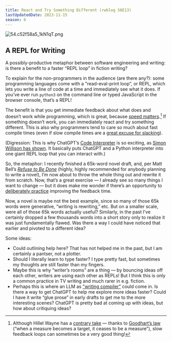 ```yaml
---
title: React and Try Something Different (rwblog S6E13)
lastUpdatedDate: 2023-11-15
season: 6
---
```


![54.c52f58a5_1kN1qT.png](https://assets.buttondown.email/images/53dc4b8b-e9bd-4d96-a51c-d56ffebde4af.png?w=960&fit=max)

## A REPL for Writing

A possibly-productive metaphor between software engineering and writing: is there a benefit to a faster “REPL loop” in fiction writing?

To explain for the non-programmers in the audience (are there any?): some programming languages come with a "read-eval-print loop”, or REPL, which lets you write a line of code at a time and immediately see what it does. If you’ve ever run `python3` on the command line or typed JavaScript in the browser console, that’s a REPL!

The benefit is that you get immediate feedback about what does and doesn’t work while programming, which is great, because [speed matters](https://jsomers.net/blog/speed-matters).[^1] If something doesn’t work, you can immediately react and try something different. This is also why programmers tend to care so much about fast compile times (even if slow compile times are a [great excuse for slacking](https://xkcd.com/303/)).

(Digression: This is why ChatGPT’s [Code Interpreter](https://openai.com/blog/chatgpt-plugins#code-interpreter) is so exciting, as [Simon Willison has shown](https://simonwillison.net/2023/Apr/12/code-interpreter/). It basically puts ChatGPT and a Python interpreter into one giant REPL loop that you can interact with.)

So, the metaphor: I recently finished a 65k-word novel draft, and, per Matt Bell’s [_Refuse to Be Done_](https://search.worldcat.org/title/1258217677) (highly, highly recommended for anybody planning to write a novel), I’m now about to throw the whole thing out and rewrite it from scratch. Now, that’s a great exercise — I already see so many things I want to change — but it does make me wonder if there’s an opportunity to [deliberately practice](https://andymatuschak.org/sight-reading/) improving the feedback time.

Now, a novel is maybe not the best example, since so many of those 65k words were generative, “writing is rewriting,” etc. But on a smaller scale, were all of those 65k words actually useful? Similarly, in the past I’ve certainly dropped a few thousands words into a short story only to realize it was just fundamentally flawed. Was there a way I could have noticed that earlier and pivoted to a different idea?

Some ideas:

- Could outlining help here? That has not helped me in the past, but I am certainly a pantser, not a plotter.
- Should I literally learn to type faster? I type pretty fast, but sometimes my thoughts are still faster than my fingers.
- Maybe this is why “writer’s rooms” are a thing — by bouncing ideas off each other, writers are using each other as REPLs! But I think this is only a common practice in TV writing and much rarer in e.g. fiction.
- Perhaps this is where an LLM as ["writing compiler”](https://rwblickhan.org/newsletters/in-which-i-wax-nostalgic-for-my-lost-youth/#writing-compiler) could come in. Is there a way to get ChatGPT to help me explore more ideas faster? Could I have it write “glue prose” in early drafts to get me to the more interesting scenes? ChatGPT is pretty bad at coming up with ideas, but how about critiquing ideas?

[^1]:	Although Hillel Wayne has a [contrary take](https://buttondown.email/hillelwayne/archive/in-defense-of-slow-feedback-loops/) — thanks to [Goodhart’s law](https://en.wikipedia.org/wiki/Goodhart%27s_law) (“when a measure becomes a target, it ceases to be a measure”), slow feedback loops can sometimes be a very good thing!